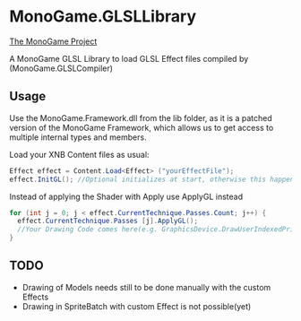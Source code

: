 # MonoGame.GLSLLibrary

[The MonoGame Project](https://github.com/mono/MonoGame/)

A MonoGame GLSL Library to load GLSL Effect files compiled by (MonoGame.GLSLCompiler)
## Usage

Use the MonoGame.Framework.dll from the lib folder, as it is a patched version of the MonoGame Framework, which allows us to get access to multiple internal types and members.

Load your XNB Content files as usual:

```C#
Effect effect = Content.Load<Effect> ("yourEffectFile");
effect.InitGL(); //Optional initializes at start, otherwise this happens the first time the Shader is used
```
Instead of applying the Shader with Apply use ApplyGL instead
```C#
for (int j = 0; j < effect.CurrentTechnique.Passes.Count; j++) {
  effect.CurrentTechnique.Passes [j].ApplyGL();
  //Your Drawing Code comes here(e.g. GraphicsDevice.DrawUserIndexedPrimitives)
}
```

## TODO
* Drawing of Models needs still to be done manually with the custom Effects
* Drawing in SpriteBatch with custom Effect is not possible(yet)
